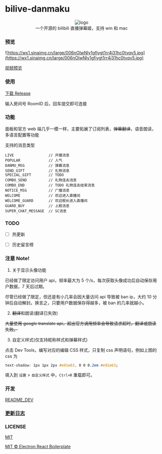 # bilive-danmaku

<div align="center">

![logo](https://beats0.github.io/bilive-danmaku/assets/icons/96x96.png)
<br>
一个开源的 bilibili 直播弹幕姬，支持 win 和 mac
<br>

</div>

### 预览

![https://wx1.sinaimg.cn/large/006nOlwNly1gfiygt1rr4j31hc0tvqv5.jpg](https://wx1.sinaimg.cn/large/006nOlwNly1gfiygt1rr4j31hc0tvqv5.jpg)

[视频预览](https://www.bilibili.com/video/av328551804)

### 使用

[下载 Release](https://github.com/Beats0/bilive-danmaku/releases)

输入房间号 RoomID 后，回车提交即可连接

### 功能

面板和官方 web 端几乎一模一样，主要拓展了订阅列表，~~弹幕翻译~~，语音朗读，多语言配置等功能

支持的消息类型

```
LIVE                // 开播消息
POPULAR             // 人气
DANMU_MSG           // 弹幕消息
SEND_GIFT           // 礼物消息
SPECIAL_GIFT        // TODO
COMBO_SEND          // 礼物连击消息
COMBO_END           // TODO 礼物连击结束消息
NOTICE_MSG          // 广播消息
WELCOME             // 欢迎进入直播间
WELCOME_GUARD       // 欢迎舰长进入直播间
GUARD_BUY           // 上舰消息
SUPER_CHAT_MESSAGE  // SC消息
```

### TODO

- [ ] 热更新
- [ ] 历史留言榜


### 注意 Note!

1. 关于显示头像功能

已经做了限定访问用户 api，频率最大为 5 个/s，每次获取头像成功后自动保存用户数据，7 天后过期。

尽管已经做了限定，但还是有小几率会因大量访问 api 导致被 ban ip，大约 10 分钟后自动解封。换言之，只要用户数据保存得越多，被 ban 的几率就越小。

2. ~~翻译~~和朗读(翻译已失效)

~~大量使用 google translate api，超出官方调用频率会导致请求超时，翻译或朗读失败。~~

3. 自定义样式(仅支持昵称样式和弹幕样式)

点击 Dev Tools，编写对应的编辑 CSS 样式，只复制 css 声明语句，例如上图的 css 为

```css
text-shadow: 1px 1px 2px #e91e63, 0 0 0.2em #e91e63;
```

填入到 `设置` > `自定义样式` 中，`Ctrl+R` 重载即可。

### 开发

[README_DEV](https://github.com/Beats0/bilive-danmaku/blob/master/README_DEV.md)

### [更新日志](https://github.com/Beats0/bilive-danmaku/blob/master/CHANGELOG.md)

### LICENSE

[MIT](https://github.com/Beats0/bilive-danmaku/blob/master/LICENSE)

[MIT © Electron React Boilerplate](https://github.com/electron-react-boilerplate/electron-react-boilerplate)
